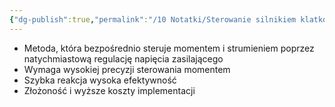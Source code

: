 ```yaml
---
{"dg-publish":true,"permalink":"/10 Notatki/Sterowanie silnikiem klatkowym przez bezpośredni moment (DTC)/","tags":["wiedza/definicja"]}
---
```


* Metoda, która bezpośrednio steruje momentem i strumieniem poprzez natychmiastową regulację napięcia zasilającego
* Wymaga wysokiej precyzji sterowania momentem
* Szybka reakcja wysoka efektywność
* Złożoność i wyższe koszty implementacji